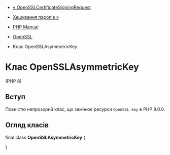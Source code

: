 - [«
OpenSSLCertificateSigningRequest](class.opensslcertificatesigningrequest.md)
- [Хешування паролів »](book.password.md)

- [PHP Manual](index.md)
- [OpenSSL](book.openssl.md)
- Клас OpenSSLAsymmetricKey

# Клас OpenSSLAsymmetricKey

(PHP 8)

## Вступ

Повністю непрозорий клас, що замінює ресурси `OpenSSL key` в PHP
8.0.0.

## Огляд класів

final class **OpenSSLAsymmetricKey** {

}
